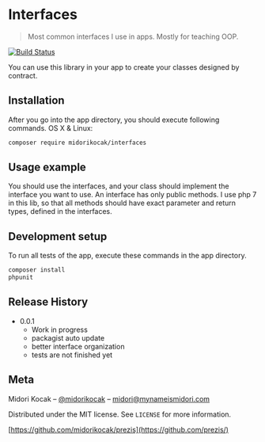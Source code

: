 # Interfaces
> Most common interfaces I use in apps. Mostly for teaching OOP.

[![Build Status][travis-image]][travis-url]

You can use this library in your app to create your classes designed by contract.

## Installation

After you go into the app directory, you should execute following commands.
OS X & Linux:

```sh
composer require midorikocak/interfaces
```

## Usage example

You should use the interfaces, and your class should implement the interface you want to use.
An interface has only public methods. I use php 7 in this lib, so that all methods should have
exact parameter and return types, defined in the interfaces.

## Development setup

To run all tests of the app, execute these commands in the app directory.

```sh
composer install
phpunit
```

## Release History

* 0.0.1
    * Work in progress
    * packagist auto update
    * better interface organization
    * tests are not finished yet

## Meta

Midori Kocak – [@midorikocak](https://twitter.com/midorikocak) – midori@mynameismidori.com

Distributed under the MIT license. See ``LICENSE`` for more information.

[https://github.com/midorikocak/prezis](https://github.com/prezis/)

[travis-image]: https://img.shields.io/travis/dbader/node-datadog-metrics/master.svg?style=flat-square
[travis-url]: https://travis-ci.org/dbader/node-datadog-metrics
